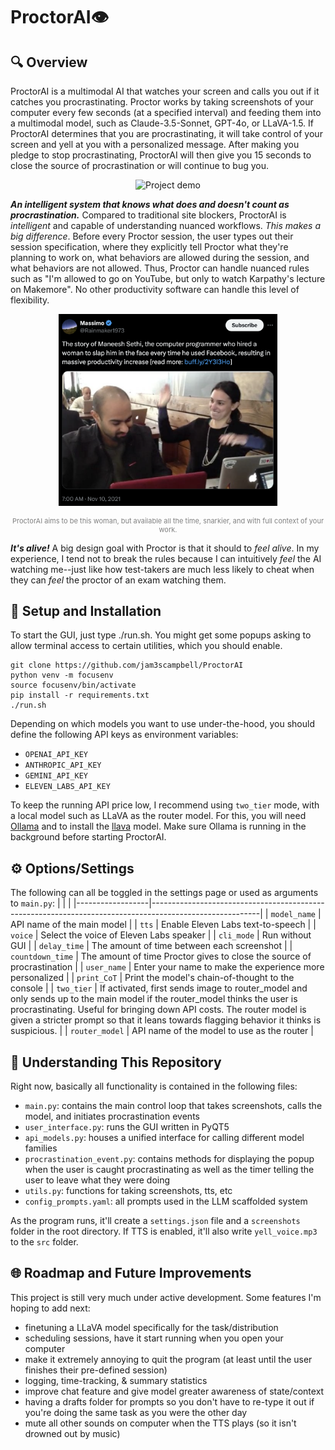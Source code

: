 # ProctorAI👁️
## 🔍 Overview
ProctorAI is a multimodal AI that watches your screen and calls you out if it catches you procrastinating. Proctor works by taking screenshots of your computer every few seconds (at a specified interval) and feeding them into a multimodal model, such as Claude-3.5-Sonnet, GPT-4o, or LLaVA-1.5. If ProctorAI determines that you are procrastinating, it will take control of your screen and yell at you with a personalized message. After making you pledge to stop procrastinating, ProctorAI will then give you 15 seconds to close the source of procrastination or will continue to bug you.

<p align="center">
  <img src="./assets/demo.gif" alt="Project demo" width="400">
</p>

***An intelligent system that knows what does and doesn't count as procrastination.*** Compared to traditional site blockers, ProctorAI is *intelligent* and capable of understanding nuanced workflows. *This makes a big difference*. Before every Proctor session, the user types out their session specification, where they explicitly tell Proctor what they're planning to work on, what behaviors are allowed during the session, and what behaviors are not allowed. Thus, Proctor can handle nuanced rules such as "I'm allowed to go on YouTube, but only to watch Karpathy's lecture on Makemore". No other productivity software can handle this level of flexibility.

<p align="center">
  <img src="./assets/slap.png" alt="Description of the image" width="350">
</p>
<p align="center" style="color: gray; font-size: 11px;">
  ProctorAI aims to be this woman, but available all the time, snarkier, and with full context of your work.
</p>

***It's alive!*** A big design goal with Proctor is that it should to *feel alive*. In my experience, I tend not to break the rules because I can intuitively *feel* the AI watching me--just like how test-takers are much less likely to cheat when they can *feel* the proctor of an exam watching them.

## 🚀 Setup and Installation
To start the GUI, just type ./run.sh. You might get some popups asking to allow terminal access to certain utilities, which you should enable.  
```
git clone https://github.com/jam3scampbell/ProctorAI
python venv -m focusenv
source focusenv/bin/activate
pip install -r requirements.txt
./run.sh
```

Depending on which models you want to use under-the-hood, you should define the following API keys as environment variables:
- `OPENAI_API_KEY`
- `ANTHROPIC_API_KEY`
- `GEMINI_API_KEY`
- `ELEVEN_LABS_API_KEY`

To keep the running API price low, I recommend using `two_tier` mode, with a local model such as LLaVA as the router model. For this, you will need [Ollama](https://ollama.com) and to install the [llava](https://ollama.com/library/llava) model. Make sure Ollama is running in the background before starting ProctorAI.


## ⚙️ Options/Settings 
The following can all be toggled in the settings page or used as arguments to `main.py`:
| | |
|------------------|---------------------------------------------------------------------------------------------------------|
| `model_name`     | API name of the main model                                                                             |
| `tts`            | Enable Eleven Labs text-to-speech                                                           |
| `voice`          | Select the voice of Eleven Labs speaker                                                               |
| `cli_mode`       | Run without GUI                                                                                        |
| `delay_time`     | The amount of time between each screenshot                                                                   |
| `countdown_time` | The amount of time Proctor gives to close the source of procrastination                                                            |
| `user_name`      | Enter your name to make the experience more personalized                                                       |
| `print_CoT`      | Print the model's chain-of-thought to the console                                                       |
| `two_tier`       | If activated, first sends image to router_model and only sends up to the main model if the router_model thinks the user is procrastinating. Useful for bringing down API costs. The router model is given a stricter prompt so that it leans towards flagging behavior it thinks is suspicious.                                          |
| `router_model`   | API name of the model to use as the router                                                                           |


## 🎯 Understanding This Repository

Right now, basically all functionality is contained in the following files:
- `main.py`: contains the main control loop that takes screenshots, calls the model, and initiates procrastination events
- `user_interface.py`: runs the GUI written in PyQT5
- `api_models.py`: houses a unified interface for calling different model families
- `procrastination_event.py`: contains methods for displaying the popup when the user is caught procrastinating as well as the timer telling the user to leave what they were doing
- `utils.py`: functions for taking screenshots, tts, etc
- `config_prompts.yaml`: all prompts used in the LLM scaffolded system

As the program runs, it'll create a `settings.json` file and a `screenshots` folder in the root directory. If TTS is enabled, it'll also write `yell_voice.mp3` to the `src` folder.

## 🌐 Roadmap and Future Improvements
This project is still very much under active development. Some features I'm hoping to add next:
- finetuning a LLaVA model specifically for the task/distribution
- scheduling sessions, have it start running when you open your computer
- make it extremely annoying to quit the program (at least until the user finishes their pre-defined session)
- logging, time-tracking, & summary statistics
- improve chat feature and give model greater awareness of state/context
- having a drafts folder for prompts so you don't have to re-type it out if you're doing the same task as you were the other day
- mute all other sounds on computer when the TTS plays (so it isn't drowned out by music)